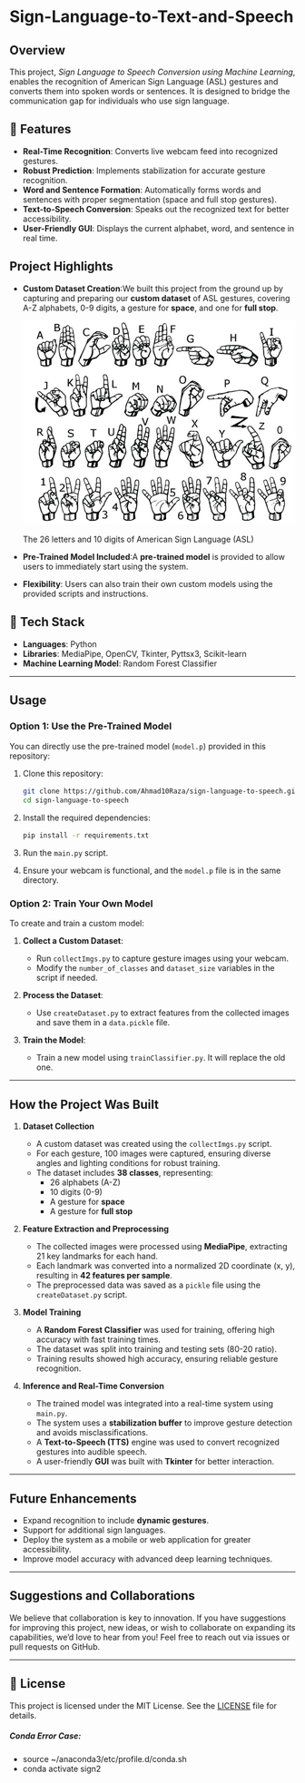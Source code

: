 # Sign-Language-to-Text-and-Speech

## **Overview**

This project, *Sign Language to Speech Conversion using Machine Learning*, enables the recognition of American Sign Language (ASL) gestures and converts them into spoken words or sentences. It is designed to bridge the communication gap for individuals who use sign language.

## 🎯 Features

- **Real-Time Recognition**: Converts live webcam feed into recognized gestures.
- **Robust Prediction**: Implements stabilization for accurate gesture recognition.
- **Word and Sentence Formation**: Automatically forms words and sentences with proper segmentation (space and full stop gestures).
- **Text-to-Speech Conversion**: Speaks out the recognized text for better accessibility.
- **User-Friendly GUI**: Displays the current alphabet, word, and sentence in real time.

## **Project Highlights**

- **Custom Dataset Creation**:We built this project from the ground up by capturing and preparing our **custom dataset** of ASL gestures, covering A-Z alphabets, 0-9 digits, a gesture for **space**, and one for **full stop**.

  ![ASL Characters](The-26-letters-and-10-digits-of-American-Sign-Language-ASL.png)

  The 26 letters and 10 digits of American Sign Language (ASL)
- **Pre-Trained Model Included**:A **pre-trained model** is provided to allow users to immediately start using the system.
- **Flexibility**:
  Users can also train their own custom models using the provided scripts and instructions.

## 🔧 Tech Stack

- **Languages**: Python
- **Libraries**: MediaPipe, OpenCV, Tkinter, Pyttsx3, Scikit-learn
- **Machine Learning Model**: Random Forest Classifier

---

## **Usage**

### **Option 1: Use the Pre-Trained Model**

You can directly use the pre-trained model (`model.p`) provided in this repository:

1. Clone this repository:

   ```bash
   git clone https://github.com/Ahmad10Raza/sign-language-to-speech.git
   cd sign-language-to-speech
   ```
2. Install the required dependencies:

   ```bash
   pip install -r requirements.txt
   ```
3. Run the `main.py` script.
4. Ensure your webcam is functional, and the `model.p` file is in the same directory.

### **Option 2: Train Your Own Model**

To create and train a custom model:

1. **Collect a Custom Dataset**:

   - Run `collectImgs.py` to capture gesture images using your webcam.
   - Modify the `number_of_classes` and `dataset_size` variables in the script if needed.
2. **Process the Dataset**:

   - Use `createDataset.py` to extract features from the collected images and save them in a `data.pickle` file.
3. **Train the Model**:

   - Train a new model using `trainClassifier.py`. It will replace the old one.

---

## **How the Project Was Built**

1. **Dataset Collection**

   - A custom dataset was created using the `collectImgs.py` script.
   - For each gesture, 100 images were captured, ensuring diverse angles and lighting conditions for robust training.
   - The dataset includes **38 classes**, representing:
     - 26 alphabets (A-Z)
     - 10 digits (0-9)
     - A gesture for **space**
     - A gesture for **full stop**
2. **Feature Extraction and Preprocessing**

   - The collected images were processed using **MediaPipe**, extracting 21 key landmarks for each hand.
   - Each landmark was converted into a normalized 2D coordinate (x, y), resulting in **42 features per sample**.
   - The preprocessed data was saved as a `pickle` file using the `createDataset.py` script.
3. **Model Training**

   - A **Random Forest Classifier** was used for training, offering high accuracy with fast training times.
   - The dataset was split into training and testing sets (80-20 ratio).
   - Training results showed high accuracy, ensuring reliable gesture recognition.
4. **Inference and Real-Time Conversion**

   - The trained model was integrated into a real-time system using `main.py`.
   - The system uses a **stabilization buffer** to improve gesture detection and avoids misclassifications.
   - A **Text-to-Speech (TTS)** engine was used to convert recognized gestures into audible speech.
   - A user-friendly **GUI** was built with **Tkinter** for better interaction.

---

## **Future Enhancements**

- Expand recognition to include **dynamic gestures**.
- Support for additional sign languages.
- Deploy the system as a mobile or web application for greater accessibility.
- Improve model accuracy with advanced deep learning techniques.

---

## **Suggestions and Collaborations**

We believe that collaboration is key to innovation. If you have suggestions for improving this project, new ideas, or wish to collaborate on expanding its capabilities, we’d love to hear from you! Feel free to reach out via issues or pull requests on GitHub.

---

## 📝 License

This project is licensed under the MIT License. See the [LICENSE](LICENSE) file for details.

##### Conda Error Case:

- source ~/anaconda3/etc/profile.d/conda.sh
- conda activate sign2
